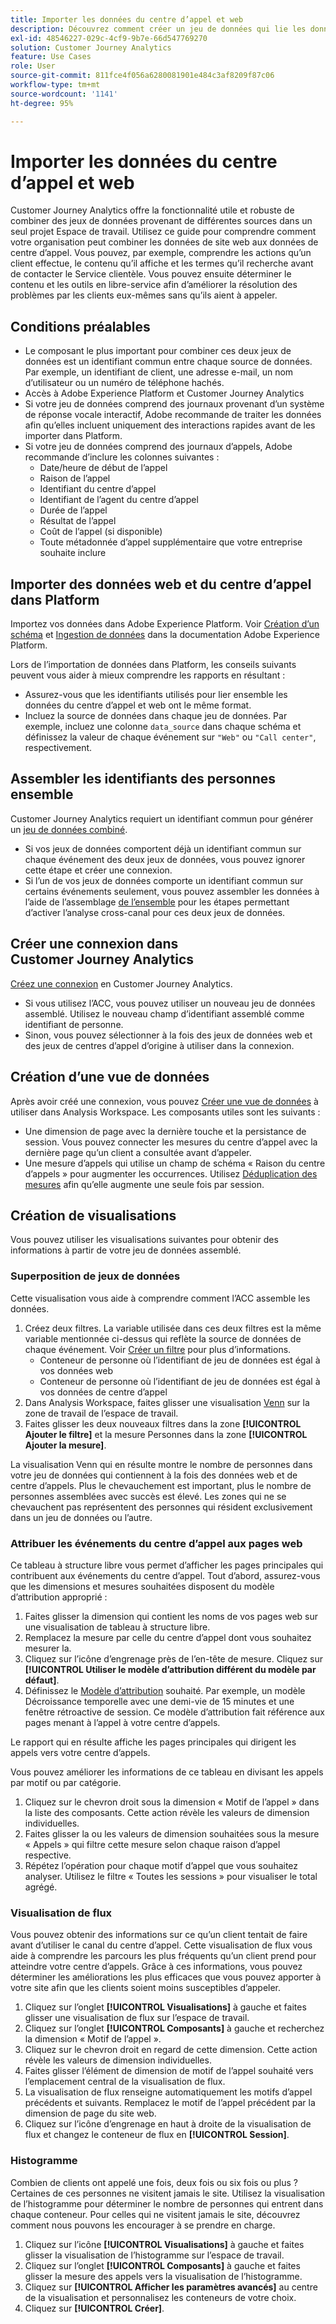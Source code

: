 ```yaml
---
title: Importer les données du centre d’appel et web
description: Découvrez comment créer un jeu de données qui lie les données du centre dʼappel et du site web.
exl-id: 48546227-029c-4cf9-9b7e-66d547769270
solution: Customer Journey Analytics
feature: Use Cases
role: User
source-git-commit: 811fce4f056a6280081901e484c3af8209f87c06
workflow-type: tm+mt
source-wordcount: '1141'
ht-degree: 95%

---
```


# Importer les données du centre d’appel et web

Customer Journey Analytics offre la fonctionnalité utile et robuste de combiner des jeux de données provenant de différentes sources dans un seul projet Espace de travail. Utilisez ce guide pour comprendre comment votre organisation peut combiner les données de site web aux données de centre d’appel. Vous pouvez, par exemple, comprendre les actions qu’un client effectue, le contenu qu’il affiche et les termes qu’il recherche avant de contacter le Service clientèle. Vous pouvez ensuite déterminer le contenu et les outils en libre-service afin d’améliorer la résolution des problèmes par les clients eux-mêmes sans qu’ils aient à appeler.

## Conditions préalables

* Le composant le plus important pour combiner ces deux jeux de données est un identifiant commun entre chaque source de données. Par exemple, un identifiant de client, une adresse e-mail, un nom d’utilisateur ou un numéro de téléphone hachés.
* Accès à Adobe Experience Platform et Customer Journey Analytics
* Si votre jeu de données comprend des journaux provenant d’un système de réponse vocale interactif, Adobe recommande de traiter les données afin qu’elles incluent uniquement des interactions rapides avant de les importer dans Platform.
* Si votre jeu de données comprend des journaux d’appels, Adobe recommande d’inclure les colonnes suivantes :
   * Date/heure de début de lʼappel
   * Raison de lʼappel
   * Identifiant du centre dʼappel
   * Identifiant de lʼagent du centre dʼappel
   * Durée de lʼappel
   * Résultat de l’appel
   * Coût de lʼappel (si disponible)
   * Toute métadonnée dʼappel supplémentaire que votre entreprise souhaite inclure

## Importer des données web et du centre d’appel dans Platform

Importez vos données dans Adobe Experience Platform. Voir [Création d’un schéma](https://experienceleague.adobe.com/docs/experience-platform/xdm/tutorials/create-schema-ui.html?lang=fr) et [Ingestion de données](https://experienceleague.adobe.com/docs/experience-platform/ingestion/home.html?lang=fr) dans la documentation Adobe Experience Platform.

Lors de l’importation de données dans Platform, les conseils suivants peuvent vous aider à mieux comprendre les rapports en résultant :

* Assurez-vous que les identifiants utilisés pour lier ensemble les données du centre d’appel et web ont le même format.
* Incluez la source de données dans chaque jeu de données. Par exemple, incluez une colonne `data_source` dans chaque schéma et définissez la valeur de chaque événement sur `"Web"` ou `"Call center"`, respectivement. <!--mapper-->

## Assembler les identifiants des personnes ensemble

Customer Journey Analytics requiert un identifiant commun pour générer un [jeu de données combiné](/help/connections/combined-dataset.md).

* Si vos jeux de données comportent déjà un identifiant commun sur chaque événement des deux jeux de données, vous pouvez ignorer cette étape et créer une connexion.
* Si l’un de vos jeux de données comporte un identifiant commun sur certains événements seulement, vous pouvez assembler les données à l’aide de l’assemblage [de l’ensemble](/help/stitching/overview.md) pour les étapes permettant d’activer l’analyse cross-canal pour ces deux jeux de données.

## Créer une connexion dans Customer Journey Analytics

[Créez une connexion](/help/connections/create-connection.md) en Customer Journey Analytics.

* Si vous utilisez l’ACC, vous pouvez utiliser un nouveau jeu de données assemblé. Utilisez le nouveau champ d’identifiant assemblé comme identifiant de personne.
* Sinon, vous pouvez sélectionner à la fois des jeux de données web et des jeux de centres d’appel d’origine à utiliser dans la connexion.

## Création d’une vue de données

Après avoir créé une connexion, vous pouvez [Créer une vue de données](/help/data-views/create-dataview.md) à utiliser dans Analysis Workspace. Les composants utiles sont les suivants :

* Une dimension de page avec la dernière touche et la persistance de session. Vous pouvez connecter les mesures du centre d’appel avec la dernière page qu’un client a consultée avant d’appeler.
* Une mesure d’appels qui utilise un champ de schéma « Raison du centre d’appels » pour augmenter les occurrences. Utilisez [Déduplication des mesures](/help/data-views/component-settings/metric-deduplication.md) afin qu’elle augmente une seule fois par session.

## Création de visualisations

Vous pouvez utiliser les visualisations suivantes pour obtenir des informations à partir de votre jeu de données assemblé.

### Superposition de jeux de données

Cette visualisation vous aide à comprendre comment l’ACC assemble les données.

1. Créez deux filtres. La variable utilisée dans ces deux filtres est la même variable mentionnée ci-dessus qui reflète la source de données de chaque événement. Voir [Créer un filtre](/help/components/filters/create-filters.md) pour plus d’informations.
   * Conteneur de personne où l’identifiant de jeu de données est égal à vos données web
   * Conteneur de personne où l’identifiant de jeu de données est égal à vos données de centre d’appel
2. Dans Analysis Workspace, faites glisser une visualisation [Venn](/help/analysis-workspace/visualizations/venn.md) sur la zone de travail de l’espace de travail.
3. Faites glisser les deux nouveaux filtres dans la zone **[!UICONTROL Ajouter le filtre]** et la mesure Personnes dans la zone **[!UICONTROL Ajouter la mesure]**.

La visualisation Venn qui en résulte montre le nombre de personnes dans votre jeu de données qui contiennent à la fois des données web et de centre d’appels. Plus le chevauchement est important, plus le nombre de personnes assemblées avec succès est élevé. Les zones qui ne se chevauchent pas représentent des personnes qui résident exclusivement dans un jeu de données ou lʼautre.

### Attribuer les événements du centre d’appel aux pages web

Ce tableau à structure libre vous permet d’afficher les pages principales qui contribuent aux événements du centre d’appel. Tout d’abord, assurez-vous que les dimensions et mesures souhaitées disposent du modèle d’attribution approprié :

1. Faites glisser la dimension qui contient les noms de vos pages web sur une visualisation de tableau à structure libre.
1. Remplacez la mesure par celle du centre d’appel dont vous souhaitez mesurer la.
1. Cliquez sur l’icône d’engrenage près de l’en-tête de mesure. Cliquez sur **[!UICONTROL Utiliser le modèle d’attribution différent du modèle par défaut]**.
1. Définissez le [Modèle d’attribution](/help/analysis-workspace/visualizations/freeform-table/column-row-settings/column-settings.md) souhaité. Par exemple, un modèle Décroissance temporelle avec une demi-vie de 15 minutes et une fenêtre rétroactive de session. Ce modèle d’attribution fait référence aux pages menant à l’appel à votre centre d’appels.

Le rapport qui en résulte affiche les pages principales qui dirigent les appels vers votre centre d’appels. <!-- use case behind what we use these pages for -->

<!-- Complement with donut visualization -->

Vous pouvez améliorer les informations de ce tableau en divisant les appels par motif ou par catégorie.

1. Cliquez sur le chevron droit sous la dimension « Motif de l’appel » dans la liste des composants. Cette action révèle les valeurs de dimension individuelles.
2. Faites glisser la ou les valeurs de dimension souhaitées sous la mesure « Appels » qui filtre cette mesure selon chaque raison d’appel respective.
3. Répétez l’opération pour chaque motif d’appel que vous souhaitez analyser. Utilisez le filtre « Toutes les sessions » pour visualiser le total agrégé.

<!-- screenshot -->

### Visualisation de flux

Vous pouvez obtenir des informations sur ce qu’un client tentait de faire avant d’utiliser le canal du centre d’appel. Cette visualisation de flux vous aide à comprendre les parcours les plus fréquents qu’un client prend pour atteindre votre centre d’appels. Grâce à ces informations, vous pouvez déterminer les améliorations les plus efficaces que vous pouvez apporter à votre site afin que les clients soient moins susceptibles d’appeler.

1. Cliquez sur l’onglet **[!UICONTROL Visualisations]** à gauche et faites glisser une visualisation de flux sur l’espace de travail.
2. Cliquez sur l’onglet **[!UICONTROL Composants]** à gauche et recherchez la dimension « Motif de l’appel ».
3. Cliquez sur le chevron droit en regard de cette dimension. Cette action révèle les valeurs de dimension individuelles.
4. Faites glisser l’élément de dimension de motif de l’appel souhaité vers l’emplacement central de la visualisation de flux.
5. La visualisation de flux renseigne automatiquement les motifs d’appel précédents et suivants. Remplacez le motif de l’appel précédent par la dimension de page du site web.
6. Cliquez sur l’icône d’engrenage en haut à droite de la visualisation de flux et changez le conteneur de flux en **[!UICONTROL Session]**.

### Histogramme

Combien de clients ont appelé une fois, deux fois ou six fois ou plus ? Certaines de ces personnes ne visitent jamais le site. Utilisez la visualisation de l’histogramme pour déterminer le nombre de personnes qui entrent dans chaque conteneur. Pour celles qui ne visitent jamais le site, découvrez comment nous pouvons les encourager à se prendre en charge.

1. Cliquez sur l’icône **[!UICONTROL Visualisations]** à gauche et faites glisser la visualisation de l’histogramme sur l’espace de travail.
2. Cliquez sur l’onglet **[!UICONTROL Composants]** à gauche et faites glisser la mesure des appels vers la visualisation de l’histogramme.
3. Cliquez sur **[!UICONTROL Afficher les paramètres avancés]** au centre de la visualisation et personnalisez les conteneurs de votre choix.
4. Cliquez sur **[!UICONTROL Créer]**.

<!--
### Web to call, call to web

### Fallout

Fallout sessions - session

All sessions > page views metric > calls metric

All sessions > calls metric > page views

Orrr we could also use dataset ID

step 1: all sessions
step 2: 


### Site sections that result in a call within 30 minutes

Slide 4

Create a bunch of filters - facets to their business. Filters were used because they didn't have all of these in the same dimension, so they could create everything in this report as a single dimension (really filters)

wanted to understand when someone interacts with a facet, whats the highest percentage of people that abandon that channel to call them. not from volume perspective, but percentage perspective.

use sequential filters, but you lose the ability to use attribution IQ

## What to do when you've found insight -->
